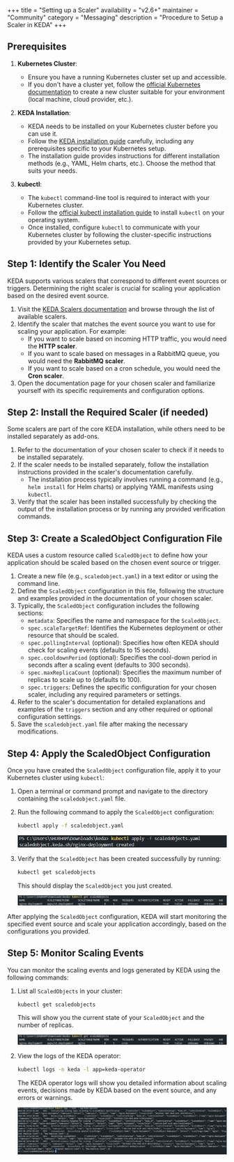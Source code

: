 +++
title = "Setting up a Scaler"
availability = "v2.6+"
maintainer = "Community"
category = "Messaging"
description = "Procedure to Setup a Scaler in KEDA"
+++

## Prerequisites

1. **Kubernetes Cluster**:
   - Ensure you have a running Kubernetes cluster set up and accessible.
   - If you don't have a cluster yet, follow the [official Kubernetes documentation](https://kubernetes.io/docs/setup/) to create a new cluster suitable for your environment (local machine, cloud provider, etc.).

2. **KEDA Installation**:
   - KEDA needs to be installed on your Kubernetes cluster before you can use it.
   - Follow the [KEDA installation guide](https://keda.sh/docs/2.14/deploy/) carefully, including any prerequisites specific to your Kubernetes setup.
   - The installation guide provides instructions for different installation methods (e.g., YAML, Helm charts, etc.). Choose the method that suits your needs.

3. **kubectl**:
   - The `kubectl` command-line tool is required to interact with your Kubernetes cluster.
   - Follow the [official kubectl installation guide](https://kubernetes.io/docs/tasks/tools/#kubectl) to install `kubectl` on your operating system.
   - Once installed, configure `kubectl` to communicate with your Kubernetes cluster by following the cluster-specific instructions provided by your Kubernetes setup.

## Step 1: Identify the Scaler You Need

KEDA supports various scalers that correspond to different event sources or triggers. Determining the right scaler is crucial for scaling your application based on the desired event source.

1. Visit the [KEDA Scalers documentation](https://keda.sh/docs/2.14/scalers/) and browse through the list of available scalers.
2. Identify the scaler that matches the event source you want to use for scaling your application. For example:
   - If you want to scale based on incoming HTTP traffic, you would need the **HTTP scaler**.
   - If you want to scale based on messages in a RabbitMQ queue, you would need the **RabbitMQ scaler**.
   - If you want to scale based on a cron schedule, you would need the **Cron scaler**.
3. Open the documentation page for your chosen scaler and familiarize yourself with its specific requirements and configuration options.

## Step 2: Install the Required Scaler (if needed)

Some scalers are part of the core KEDA installation, while others need to be installed separately as add-ons.

1. Refer to the documentation of your chosen scaler to check if it needs to be installed separately.
2. If the scaler needs to be installed separately, follow the installation instructions provided in the scaler's documentation carefully.
   - The installation process typically involves running a command (e.g., `helm install` for Helm charts) or applying YAML manifests using `kubectl`.
3. Verify that the scaler has been installed successfully by checking the output of the installation process or by running any provided verification commands.

## Step 3: Create a ScaledObject Configuration File

KEDA uses a custom resource called `ScaledObject` to define how your application should be scaled based on the chosen event source or trigger.

1. Create a new file (e.g., `scaledobject.yaml`) in a text editor or using the command line.
2. Define the `ScaledObject` configuration in this file, following the structure and examples provided in the documentation of your chosen scaler.
3. Typically, the `ScaledObject` configuration includes the following sections:
   - `metadata`: Specifies the name and namespace for the `ScaledObject`.
   - `spec.scaleTargetRef`: Identifies the Kubernetes deployment or other resource that should be scaled.
   - `spec.pollingInterval` (optional): Specifies how often KEDA should check for scaling events (defaults to 15 seconds).
   - `spec.cooldownPeriod` (optional): Specifies the cool-down period in seconds after a scaling event (defaults to 300 seconds).
   - `spec.maxReplicaCount` (optional): Specifies the maximum number of replicas to scale up to (defaults to 100).
   - `spec.triggers`: Defines the specific configuration for your chosen scaler, including any required parameters or settings.
4. Refer to the scaler's documentation for detailed explanations and examples of the `triggers` section and any other required or optional configuration settings.
5. Save the `scaledobject.yaml` file after making the necessary modifications.

## Step 4: Apply the ScaledObject Configuration

Once you have created the `ScaledObject` configuration file, apply it to your Kubernetes cluster using `kubectl`:

1. Open a terminal or command prompt and navigate to the directory containing the `scaledobject.yaml` file.
2. Run the following command to apply the `ScaledObject` configuration:

   ```bash
   kubectl apply -f scaledobject.yaml
   ```

   ![alt text](/static/img/scalers/cron/image-4.png)
3. Verify that the `ScaledObject` has been created successfully by running:

   ```bash
   kubectl get scaledobjects
   ```

   This should display the `ScaledObject` you just created.

   ![ScaledObject Created](/static/img/scalers/cron/image-2.png)

After applying the `ScaledObject` configuration, KEDA will start monitoring the specified event source and scale your application accordingly, based on the configurations you provided.

## Step 5: Monitor Scaling Events

You can monitor the scaling events and logs generated by KEDA using the following commands:

1. List all `ScaledObjects` in your cluster:

   ```bash
   kubectl get scaledobjects
   ```

   This will show you the current state of your `ScaledObject` and the number of replicas.

   ![List of ScaledObjects](/static/img/scalers/cron/image-2.png)

2. View the logs of the KEDA operator:

   ```bash
   kubectl logs -n keda -l app=keda-operator
   ```

   The KEDA operator logs will show you detailed information about scaling events, decisions made by KEDA based on the event source, and any errors or warnings.

   ![KEDA Operator Logs](/static/img/scalers/cron/image-3.png)
